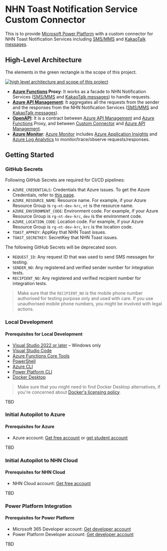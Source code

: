 # NHN Toast Notification Service Custom Connector #

This is to provide [Microsoft Power Platform](http://powerplatform.microsoft.com/?WT.mc_id=dotnet-58531-juyoo) with a custom connector for NHN Toast Notification Services including [SMS/MMS](https://www.toast.com/kr/service/notification/sms) and [KakaoTalk messages](https://www.toast.com/kr/service/notification/kakaotalk-bizmessage).


## High-Level Architecture ##

The elements in the green rectangle is the scope of this project.

[![high level architecture and scope of this project](./assets/architecture.png)](https://raw.githubusercontent.com/aliencube/nhn-toast-notification-service-custom-connector/main/assets/architecture.png)

* **[Azure Functions](https://azure.microsoft.com/services/functions/?WT.mc_id=dotnet-58531-juyoo) Proxy**: It works as a facade to NHN Notification Services ([SMS/MMS](https://www.toast.com/kr/service/notification/sms) and [KakaoTalk messages](https://www.toast.com/kr/service/notification/kakaotalk-bizmessage)) to handle requests.
* **[Azure API Management](https://azure.microsoft.com/services/api-management/?WT.mc_id=dotnet-58531-juyoo)**: It aggregates all the requests from the sender and the responses from the NHN Notification Services ([SMS/MMS](https://www.toast.com/kr/service/notification/sms) and [KakaoTalk messages](https://www.toast.com/kr/service/notification/kakaotalk-bizmessage)).
* **[OpenAPI](https://github.com/OAI/OpenAPI-Specification/blob/main/versions/3.0.1.md)**: It is a contract between [Azure API Management](https://azure.microsoft.com/services/api-management/?WT.mc_id=dotnet-58531-juyoo) and [Azure Functions](https://azure.microsoft.com/services/functions/?WT.mc_id=dotnet-58531-juyoo) Proxy, and between [Custom Connector](https://docs.microsoft.com/connectors/custom-connectors/?WT.mc_id=dotnet-58531-juyoo) and [Azure API Management](https://azure.microsoft.com/services/api-management/?WT.mc_id=dotnet-58531-juyoo).
* **[Azure Monitor](https://azure.microsoft.com/services/monitor/?WT.mc_id=dotnet-58531-juyoo)**: [Azure Monitor](https://azure.microsoft.com/services/monitor/?WT.mc_id=dotnet-58531-juyoo) includes [Azure Application Insights](https://docs.microsoft.com/azure/azure-monitor/app/app-insights-overview?WT.mc_id=dotnet-58531-juyoo) and [Azure Log Analytics](https://docs.microsoft.com/azure/azure-monitor/logs/log-analytics-overview?WT.mc_id=dotnet-58531-juyoo) to monitor/trace/observe requests/responses.


## Getting Started ##

### GitHub Secrets ###

Following GitHub Secrets are required for CI/CD pipelines:

* `AZURE_CREDENTIALS`: Credentials that Azure issues. To get the Azure Credentials, refer to [this page](https://github.com/Azure/login#configure-deployment-credentials).
* `AZURE_RESOURCE_NAME`: Resource name. For example, if your Azure Resource Group is `rg-nt-dev-krc`, `nt` is the resource name.
* `AZURE_ENVIRONMENT_CODE`: Environment code. For example, if your Azure Resource Group is `rg-nt-dev-krc`, `dev` is the environment code.
* `AZURE_LOCATION_CODE`: Location code. For example, if your Azure Resource Group is `rg-nt-dev-krc`, `krc` is the location code.
* `TOAST_APPKEY`: AppKey that NHN Toast issues.
* `TOAST_SECRETKEY`: SecretKey that NHN Toast issues.

The following GitHub Secrets will be deprecated soon.

* `REQUEST_ID`: Any request ID that was used to send SMS messages for testing.
* `SENDER_NO`: Any registered and verified sender number for integration tests.
* `RECIPIENT_NO`: Any registered and verified recipient number for integration tests.
  
> Make sure that the `RECIPIENT_NO` is the mobile phone number authorised for testing purpose only and used with care. If you use unauthorised mobile phone numbers, you might be involved with legal actions.


### Local Development ###

#### Prerequisites for Local Development ####

* [Visual Studio 2022 or later](https://visualstudio.microsoft.com/vs/?WT.mc_id=dotnet-58531-juyoo) &ndash; Windows only
* [Visual Studio Code](https://code.visualstudio.com/?WT.mc_id=dotnet-58531-juyoo)
* [Azure Functions Core Tools](https://docs.microsoft.com/azure/azure-functions/functions-run-local?WT.mc_id=dotnet-58531-juyoo)
* [PowerShell](https://docs.microsoft.com/powershell/scripting/overview?WT.mc_id=dotnet-58531-juyoo)
* [Azure CLI](https://docs.microsoft.com/cli/azure/what-is-azure-cli?WT.mc_id=dotnet-58531-juyoo)
* [Power Platform CLI](https://docs.microsoft.com/power-apps/developer/data-platform/powerapps-cli?WT.mc_id=dotnet-58531-juyoo)
* [Docker Desktop](https://docs.docker.com/get-started/)

> Make sure that you might need to find Docker Desktop alternatives, if you're concerned about [Docker's licensing policy](https://www.docker.com/blog/the-grace-period-for-the-docker-subscription-service-agreement-ends-soon-heres-what-you-need-to-know/).


TBD


### Initial Autopilot to Azure ###

#### Prerequisites for Azure ####

* Azure account: [Get free account](https://azure.microsoft.com/free/?WT.mc_id=dotnet-58531-juyoo) or [get student account](https://azure.microsoft.com/free/students/?WT.mc_id=dotnet-58531-juyoo)


TBD


### Initial Autopilot to NHN Cloud ###

#### Prerequisites for NHN Cloud ####

* NHN Cloud account: [Get free account](https://www.toast.com/kr/pricing#event)


TBD


### Power Platform Integration ###

#### Prerequisites for Power Platform ####

* Microsoft 365 Developer account: [Get developer account](https://developer.microsoft.com/microsoft-365/dev-program?WT.mc_id=dotnet-58531-juyoo)
* Power Platform Developer account: [Get developer account](https://powerapps.microsoft.com/developerplan/?WT.mc_id=dotnet-58531-juyoo)


TBD

